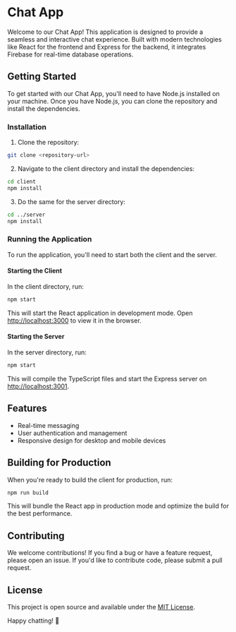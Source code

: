 # Chat App

Welcome to our Chat App! This application is designed to provide a seamless and interactive chat experience. Built with modern technologies like React for the frontend and Express for the backend, it integrates Firebase for real-time database operations.

## Getting Started

To get started with our Chat App, you'll need to have Node.js installed on your machine. Once you have Node.js, you can clone the repository and install the dependencies.

### Installation

1. Clone the repository:
```bash
git clone <repository-url>
```

2. Navigate to the client directory and install the dependencies:
```bash
cd client
npm install
```

3. Do the same for the server directory:
```bash
cd ../server
npm install
```

### Running the Application

To run the application, you'll need to start both the client and the server.

#### Starting the Client

In the client directory, run:
```bash
npm start
```
This will start the React application in development mode. Open [http://localhost:3000](http://localhost:3000) to view it in the browser.

#### Starting the Server

In the server directory, run:
```bash
npm start
```
This will compile the TypeScript files and start the Express server on [http://localhost:3001](http://localhost:3001).

## Features

- Real-time messaging
- User authentication and management
- Responsive design for desktop and mobile devices

## Building for Production

When you're ready to build the client for production, run:
```bash
npm run build
```
This will bundle the React app in production mode and optimize the build for the best performance.

## Contributing

We welcome contributions! If you find a bug or have a feature request, please open an issue. If you'd like to contribute code, please submit a pull request.

## License

This project is open source and available under the [MIT License](LICENSE).

Happy chatting! 🚀
